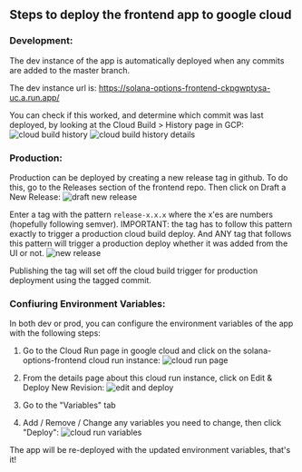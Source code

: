 ## Steps to deploy the frontend app to google cloud

### Development:

The dev instance of the app is automatically deployed when any commits are added to the master branch.

The dev instance url is: https://solana-options-frontend-ckpgwptysa-uc.a.run.app/

You can check if this worked, and determine which commit was last deployed, by looking at the Cloud Build > History page in GCP:
<img src="https://github.com/mithraiclabs/solana-options-frontend/blob/master/docs/cloud-build-triggers.png?raw=true" alt="cloud build history" />
<img src="https://github.com/mithraiclabs/solana-options-frontend/blob/master/docs/cloud-build-triggers-2.png?raw=true" alt="cloud build history details" />

### Production:

Production can be deployed by creating a new release tag in github. To do this, go to the Releases section of the frontend repo. Then click on Draft a New Release:
<img src="https://github.com/mithraiclabs/solana-options-frontend/blob/master/docs/draft-new-release.png?raw=true" alt="draft new release" />

Enter a tag with the pattern `release-x.x.x` where the x'es are numbers (hopefully following semver). IMPORTANT: the tag has to follow this pattern exactly to trigger a production cloud build deploy. And ANY tag that follows this pattern will trigger a production deploy whether it was added from the UI or not.
<img src="https://github.com/mithraiclabs/solana-options-frontend/blob/master/docs/new-release.png?raw=true" alt="new release" />

Publishing the tag will set off the cloud build trigger for production deployment using the tagged commit.

### Confiuring Environment Variables:

In both dev or prod, you can configure the environment variables of the app with the following steps:

1. Go to the Cloud Run page in google cloud and click on the solana-options-frontend cloud run instance:
   <img src="https://github.com/mithraiclabs/solana-options-frontend/blob/master/docs/cloud-run-page.png?raw=true" alt="cloud run page" />

2. From the details page about this cloud run instance, click on Edit & Deploy New Revision:
   <img src="https://github.com/mithraiclabs/solana-options-frontend/blob/master/docs/cloud-run-details.png?raw=true" alt="edit and deploy" />

3. Go to the "Variables" tab

4. Add / Remove / Change any variables you need to change, then click "Deploy":
   <img src="https://github.com/mithraiclabs/solana-options-frontend/blob/master/docs/cloud-run-variables.png?raw=true" alt="cloud run variables" />

The app will be re-deployed with the updated environment variables, that's it!
